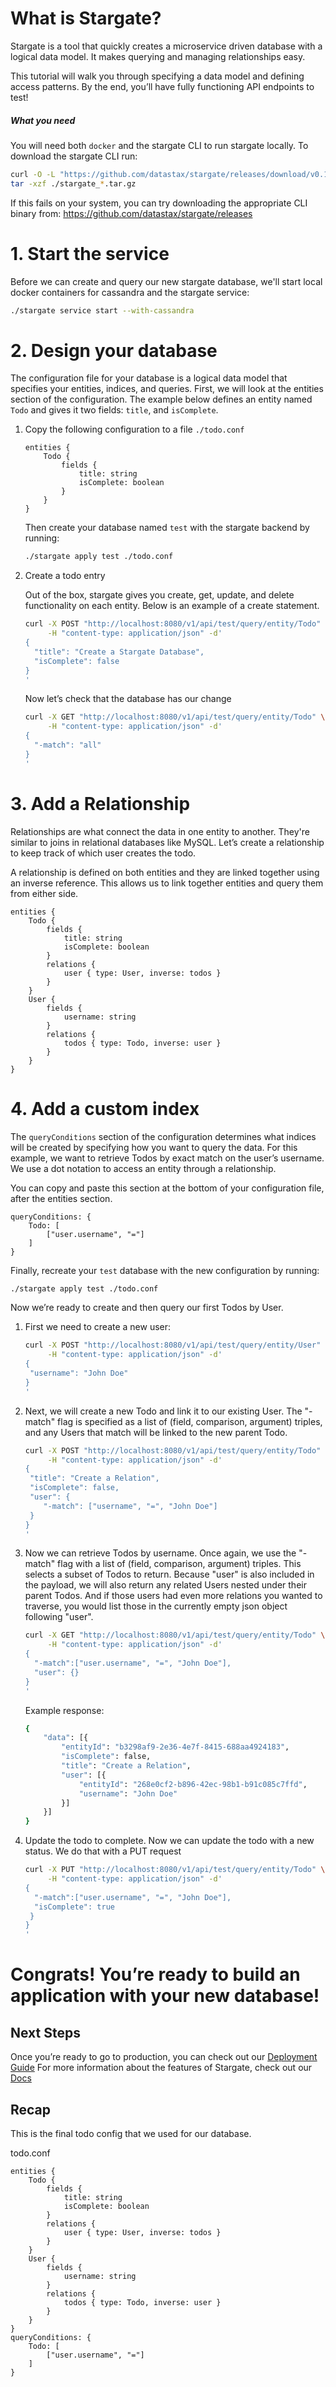 <!--
    Copyright DataStax, Inc.
    Licensed under the Apache License, Version 2.0 (the "License");
    you may not use this file except in compliance with the License.
    You may obtain a copy of the License at
    http://www.apache.org/licenses/LICENSE-2.0
    Unless required by applicable law or agreed to in writing, software
    distributed under the License is distributed on an "AS IS" BASIS,
    WITHOUT WARRANTIES OR CONDITIONS OF ANY KIND, either express or implied.
    See the License for the specific language governing permissions and
    limitations under the License.
-->
# What is Stargate?

Stargate is a tool that quickly creates a microservice driven database with a logical data model. It makes querying and managing relationships easy.

This tutorial will walk you through specifying a data model and defining access patterns. By the end, you’ll have fully functioning API endpoints to test!

##### What you need

You will need both `docker` and the stargate CLI to run stargate locally.
To download the stargate CLI run:
```sh
curl -O -L "https://github.com/datastax/stargate/releases/download/v0.1.1/stargate_0.1.1_$(uname -s)_x86_64.tar.gz"
tar -xzf ./stargate_*.tar.gz
```
If this fails on your system, you can try downloading the appropriate CLI binary from: https://github.com/datastax/stargate/releases

# 1. Start the service

Before we can create and query our new stargate database, we'll start local docker containers for cassandra and the stargate service:
```sh
./stargate service start --with-cassandra
```

# 2. Design your database

The configuration file for your database is a logical data model that specifies your entities, indices, and queries.
First, we will look at the entities section of the configuration.
The example below defines an entity named `Todo` and gives it two fields: `title`, and `isComplete`.

1. Copy the following configuration to a file `./todo.conf`
    ```hocon
    entities {
        Todo {
            fields {
                title: string
                isComplete: boolean
            }
        }
    }
    ```
   Then create your database named `test` with the stargate backend by running: 
   ```sh
   ./stargate apply test ./todo.conf
   ```
   
2. Create a todo entry

    Out of the box, stargate gives you create, get, update, and delete functionality on each entity. Below is an example of a create statement.
    ```sh
    curl -X POST "http://localhost:8080/v1/api/test/query/entity/Todo" \
         -H "content-type: application/json" -d'
    { 
      "title": "Create a Stargate Database",
      "isComplete": false
    }
    '
    ```
    Now let’s check that the database has our change
    ```sh
    curl -X GET "http://localhost:8080/v1/api/test/query/entity/Todo" \
         -H "content-type: application/json" -d'
    { 
      "-match": "all"
    }
    '
    ```
    
# 3. Add a Relationship
Relationships are what connect the data in one entity to another. They're similar to joins in relational databases like MySQL. Let’s create a relationship to keep track of which user creates the todo.

A relationship is defined on both entities and they are linked together using an inverse reference. This allows us to link together entities and query them from either side.
```hocon
entities {
    Todo {
        fields {
            title: string
            isComplete: boolean
        }
        relations {
            user { type: User, inverse: todos }
        }
    }
    User {
        fields {
            username: string
        }
        relations {
            todos { type: Todo, inverse: user }
        }
    }
}
```

# 4. Add a custom index

The `queryConditions` section of the configuration determines what indices will be created by specifying how you want to query the data.
For this example, we want to retrieve Todos by exact match on the user’s username. We use a dot notation to access an entity through a relationship.

You can copy and paste this section at the bottom of your configuration file, after the entities section.
```hocon
queryConditions: {
    Todo: [
        ["user.username", "="]
    ]
}
```

Finally, recreate your `test` database with the new configuration by running:
```sh
./stargate apply test ./todo.conf
```

Now we’re ready to create and then query our first Todos by User. 

1. First we need to create a new user:
    ```sh
    curl -X POST "http://localhost:8080/v1/api/test/query/entity/User" \
         -H "content-type: application/json" -d'
    { 
     "username": "John Doe"
    }
    '
    ```
   
2. Next, we will create a new Todo and link it to our existing User.  The "-match" flag is specified as a list of (field, comparison, argument) triples,
    and any Users that match will be linked to the new parent Todo.
    ```sh
    curl -X POST "http://localhost:8080/v1/api/test/query/entity/Todo" \
         -H "content-type: application/json" -d'
    { 
     "title": "Create a Relation",
     "isComplete": false,
     "user": {
        "-match": ["username", "=", "John Doe"]
     }
    }
    '
    ```

3. Now we can retrieve Todos by username. 
    Once again, we use the "-match" flag with a list of (field, comparison, argument) triples.  This selects a subset of Todos to return.
    Because "user" is also included in the payload, we will also return any related Users nested under their parent Todos.
    And if those users had even more relations you wanted to traverse, you would list those in the currently empty json object following "user".
    ```sh
    curl -X GET "http://localhost:8080/v1/api/test/query/entity/Todo" \
         -H "content-type: application/json" -d'
    {
      "-match":["user.username", "=", "John Doe"], 
      "user": {}
    }
    '
    ```
    
    Example response:
    ```sh
    {
        "data": [{
            "entityId": "b3298af9-2e36-4e7f-8415-688aa4924183",
            "isComplete": false,
            "title": "Create a Relation",
            "user": [{
                "entityId": "268e0cf2-b896-42ec-98b1-b91c085c7ffd",
                "username": "John Doe"
            }]
        }]
    }
    ```

4. Update the todo to complete.
    Now we can update the todo with a new status. We do that with a PUT request
    ```sh
    curl -X PUT "http://localhost:8080/v1/api/test/query/entity/Todo" \
         -H "content-type: application/json" -d'
    {
      "-match":["user.username", "=", "John Doe"], 
      "isComplete": true
     }
    }
    '
    ```

# Congrats! You’re ready to build an application with your new database! 
## Next Steps
Once you’re ready to go to production, you can check out our [Deployment Guide](docs/deploy.md)
For more information about the features of Stargate, check out our [Docs](docs/)
## Recap
This is the final todo config that we used for our database.

todo.conf
```hocon
entities {
    Todo {
        fields {
            title: string
            isComplete: boolean
        }
        relations {
            user { type: User, inverse: todos }
        }
    }
    User {
        fields {
            username: string
        }
        relations {
            todos { type: Todo, inverse: user }
        }
    }
}
queryConditions: {
    Todo: [
        ["user.username", "="]
    ]
}
```
